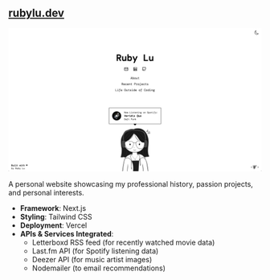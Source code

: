 ## [rubylu.dev](https://www.rubylu.dev/)

![Screenshot](public/images/screenshots/light.png)

A personal website showcasing my professional history, passion projects, and personal interests.

- **Framework**: Next.js
- **Styling**: Tailwind CSS
- **Deployment**: Vercel
- **APIs & Services Integrated**:
  - Letterboxd RSS feed (for recently watched movie data)
  - Last.fm API (for Spotify listening data)
  - Deezer API (for music artist images)
  - Nodemailer (to email recommendations)
